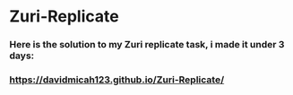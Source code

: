 # Zuri-Replicate
### Here is the solution to my Zuri replicate task, i made it under 3 days: 
### https://davidmicah123.github.io/Zuri-Replicate/
